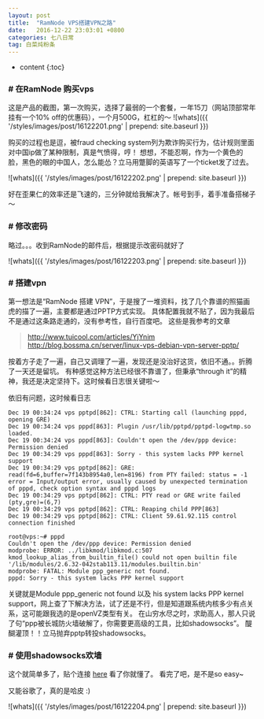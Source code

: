 ```yaml
---
layout: post
title:  "RamNode VPS搭建VPN之路"
date:   2016-12-22 23:03:01 +0800
categories: 七八日常
tag: 白菜炖粉条
---
```


* content
{:toc}


### # 在RamNode 购买vps

这是产品的截图，第一次购买，选择了最弱的一个套餐，一年15刀（网站顶部常年挂有一个10% off的优惠码），一个月500G，杠杠的～ 
![whats]({{ '/styles/images/post/16122201.png' | prepend: site.baseurl  }})

购买的过程也是逗，被fraud checking system列为欺诈购买行为，估计规则里面对中国ip做了某种限制，真是气愤得，哼！ 想想，不能忍啊，作为一个黄色的脸，黑色的眼的中国人，怎么能怂？立马用蹩脚的英语写了一个ticket发了过去。

![whats]({{ '/styles/images/post/16122202.png' | prepend: site.baseurl  }})


好在歪果仁的效率还是飞速的，三分钟就给我解决了。帐号到手，着手准备搭梯子～

### # 修改密码

略过。。。收到RamNode的邮件后，根据提示改密码就好了 

![whats]({{ '/styles/images/post/16122203.png' | prepend: site.baseurl  }})

### # 搭建vpn

  第一想法是“RamNode 搭建 VPN”，于是搜了一堆资料，找了几个靠谱的照猫画虎的描了一遍，主要都是通过PPTP方式实现。 具体配置我就不贴了，因为我最后不是通过这条路走通的，没有参考性，自行百度吧。
这些是我参考的文章 

> http://www.tuicool.com/articles/YjYnim 
> http://blog.bossma.cn/server/linux-vps-debian-vpn-server-pptp/ 

   按着方子走了一遍，自己又调理了一遍，发现还是没治好这货，依旧不通。。折腾了一天还是留坑。 有种感觉这种方法已经很不靠谱了，但秉承“through it”的精神，我还是决定坚持下。这时候看日志很关键啦～

   依旧有问题，这时候看日志

```
Dec 19 00:34:24 vps pptpd[862]: CTRL: Starting call (launching pppd, opening GRE)
Dec 19 00:34:24 vps pppd[863]: Plugin /usr/lib/pptpd/pptpd-logwtmp.so loaded.
Dec 19 00:34:24 vps pppd[863]: Couldn't open the /dev/ppp device: Permission denied
Dec 19 00:34:29 vps pppd[863]: Sorry - this system lacks PPP kernel support
Dec 19 00:34:29 vps pptpd[862]: GRE: read(fd=6,buffer=7f143b8954a0,len=8196) from PTY failed: status = -1 error = Input/output error, usually caused by unexpected termination of pppd, check option syntax and pppd logs
Dec 19 00:34:29 vps pptpd[862]: CTRL: PTY read or GRE write failed (pty,gre)=(6,7)
Dec 19 00:34:29 vps pptpd[862]: CTRL: Reaping child PPP[863]
Dec 19 00:34:29 vps pptpd[862]: CTRL: Client 59.61.92.115 control connection finished
```

```
root@vps:~# pppd
Couldn't open the /dev/ppp device: Permission denied
modprobe: ERROR: ../libkmod/libkmod.c:507 kmod_lookup_alias_from_builtin_file() could not open builtin file '/lib/modules/2.6.32-042stab113.11/modules.builtin.bin'
modprobe: FATAL: Module ppp_generic not found.
pppd: Sorry - this system lacks PPP kernel support
```
关键就是Module ppp_generic not found 以及 his system lacks PPP kernel support，网上查了下解决方法，试了还是不行，但是知道跟系统内核多少有点关系，这可能跟我选的是openVZ类型有关。 
在山穷水尽之时，求助高人，那人只说了句“ppp被长城防火墙破解了，你需要更高级的工具，比如shadowsocks”。 醍醐灌顶！！立马抛弃pptp转投shadowsocks。

### # 使用shadowsocks欢墙

这个就简单多了，贴个连接 [here](https://xulog.com/2014/07/31/openvz-vps-build-shadowsocks-and-optimization.html) 看了你就懂了。 
看完了吧，是不是so easy~

又能谷歌了，真的是哈皮 :) 

![whats]({{ '/styles/images/post/16122204.png' | prepend: site.baseurl  }})



